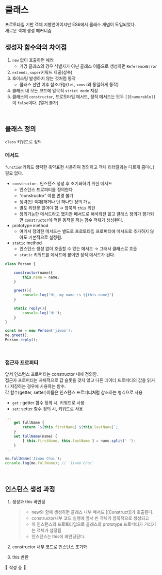 # 클래스

프로토타입 기반 객체 지향언어이지만 ES6에서 클래스 개념이 도입되었다. 
</br>새로운 객체 생성 메커니즘

## 생성자 함수와의 차이점

1. `new` 없이 호출하면 에러
    - 기명 클래스의 경우 식별자가 아닌 클래스 이름으로 생성하면 `ReferenceError`
2. `extends`, `super`키워드 제공(상속)
3. 호이스팅 발생하지 않는 것처럼 동작
    - 클래스 선언 이후 참조가능(`let`, `const`와 동일하게 동작)
4. 클래스 내 모든 코드에 암묵적 `strict mode` 지정
5. 클래스의 `constructor`, 프로토타입 메서드, 정적 메서드는 모두 `[[Enumerable]]`이 `false`이다. (열거 불가)

</br>

## 클래스 정의

`class` 키워드로 정의

### 메서드

`function`키워드 생략한 축약표현 사용하여 정의하고 객체 리터럴과는 다르게 콤마(`,`) 필요 없다.

- `constructor` : 인스턴스 생성 후 초기화하기 위한 메서드
    - 인스턴스 프로퍼티를 정의한다
    - “constructor” 이름 변경 불가
    - 생략(빈 객체)하거나 단 하나만 정의 가능
    - 별도 리턴문 없어야 함 → 암묵적 `this` 리턴
    - 정의가능한 메서드라고 했지만 메서드로 해석되진 않고 클래스 정의가 평가되면 `constructor`에 적힌 동작을 하는 함수 객체가 생성된다.
- prototype method
    - 여기서 정의한 메서드는 별도로 프로토타입 프로퍼티에 메서드로 추가하지 않아도 기본적으로 설정됨.
- `static` method
    - 인스턴스 생성 없이 호출할 수 있는 메서드 → 그래서 클래스로 호출
    - `static` 키워드를 메서드에 붙이면 정적 메서드가 된다.

```jsx
class Person {

	constructor(name){
		this.name = name;
	}

	greet(){
		console.log("Hi, my name is ${this.name}")
	}

	static reply(){
		console.log('Hi');
	}
}

const me = new Person('jiwoo');
me.greet();
Person.reply();
```
</br>

### 접근자 프로퍼티

앞서 인스턴스 프로퍼티는 constructor 내에 정의함.
</br>접근자 프로퍼티는 자체적으로 값 슬롯을 갖지 않고 다른 데이터 프로퍼티의 값을 읽거나 저장하는 경우에 사용하는 함수. 
</br>각 함수(getter, setter)이름은 인스턴스 프로퍼티처럼 참조하는 형식으로 사용

- `get` : getter 함수 정의 시, 키워드로 사용
- `set`: setter 함수 정의 시, 키워드로 사용

```jsx
...
	get fullName {
		return `${this.firstName} ${this.lastName}`;
	}
	set fullName(name) {
		[ this.firstName, this.lastName ] = name.split(' ');
	}
...

me.fullName('Jiwoo Choi');
console.log(me.fullName); // 'Jiwoo Choi'
```

</br>

## 인스턴스 생성 과정

1. 생성과 this 바인딩
    
    >- new와 함께 생성하면 클래스 내부 메서드 [[Construct]]가 호출된다.
    >- constructor내부 코드 실행에 앞서 빈 객체가 암묵적으로 생성되고
    >- 이 인스턴스의 프로토타입으로 클래스의 prototype 프로퍼티가 가리키는 객체가 설정됨
    >- 인스턴스는 this에 바인딩된다. 
    
2. constructor 내부 코드로 인스턴스 초기화
3. this 반환


🚧 작성 중 🚧
